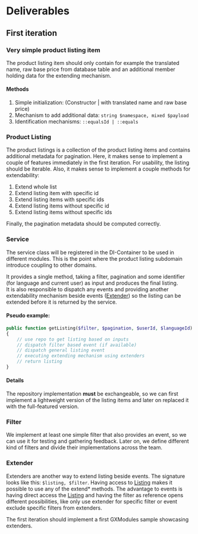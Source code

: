 # Deliverables

## First iteration

### Very simple product listing item

The product listing item should only contain for example the translated name, raw base price from database table and an
additional member holding data for the extending mechanism.

#### Methods

1. Simple initialization: (Constructor | with translated name and raw base price)
2. Mechanism to add additional data: `string $namespace, mixed $payload`
3. Identification mechanisms: `::equalsId | ::equals`

### Product Listing

The product listings is a collection of the product listing items and contains additional metadata for pagination. Here,
it makes sense to implement a couple of features immediately in the first iteration. For usability, the listing should
be iterable. Also, it makes sense to implement a couple methods for extendability:

1. Extend whole list
2. Extend listing item with specific id
3. Extend listing items with specific ids
4. Extend listing items without specific id
5. Extend listing items without specific ids

Finally, the pagination metadata should be computed correctly.

### Service

The service class will be registered in the DI-Container to be used in different modules. This is the point where the
product listing subdomain introduce coupling to other domains.

It provides a single method, taking a filter, pagination and some identifier (for language and current user) as input
and produces the final listing.  
It is also responsible to dispatch any events and providing another extendability mechanism beside
events ([Extender](#extender)) so the listing can be extended before it is returned by the service.

#### Pseudo example:

```php
public function getListing($filter, $pagination, $userId, $languageId)
{
    // use repo to get listing based on inputs
    // dispatch filter based event (if available)
    // dispatch general listing event
    // executing extending mechanism using extenders
    // return listing
}
```

#### Details

The repository implementation **must** be exchangeable, so we can first implement a lightweight version of the listing
items and later on replaced it with the full-featured version.

### Filter

We implement at least one simple filter that also provides an event, so we can use it for testing and gathering
feedback. Later on, we define different kind of filters and divide their implementations across the team.

### Extender

Extenders are another way to extend listing beside events. The signature looks like this: `$listing, $filter`. Having
access to [Listing](#product-listing) makes it possible to use any of the extend* methods. The advantage to events is
having direct access the [Listing](#product-listing) and having the filter as reference opens different possibilities,
like only use extender for specific filter or event exclude specific filters from extenders.

The first iteration should implement a first GXModules sample showcasing extenders.
